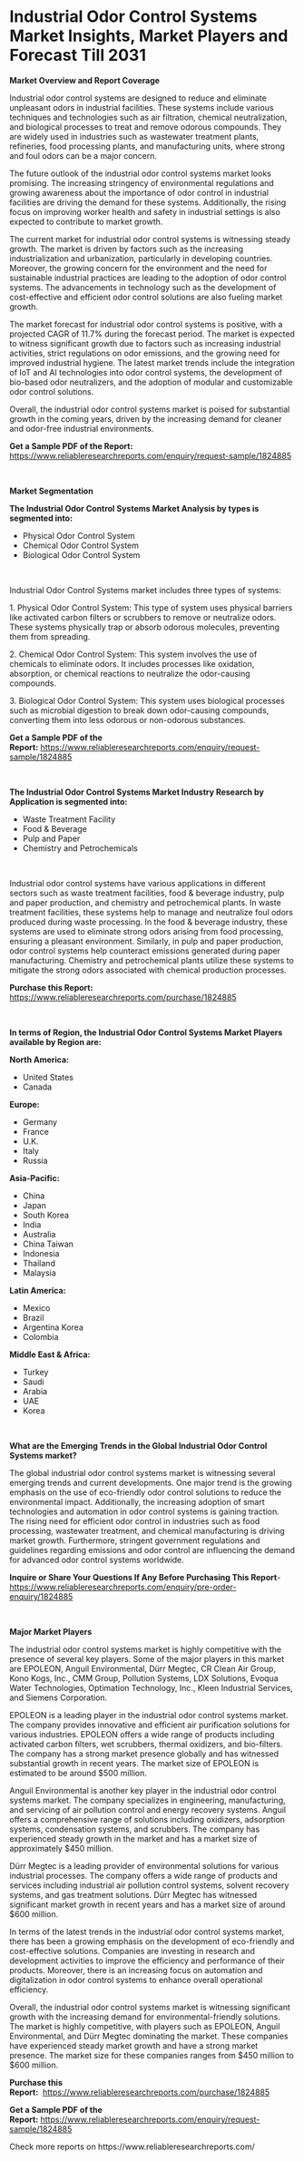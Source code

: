 <p><h1>Industrial Odor Control Systems Market Insights, Market Players and Forecast Till 2031</h1></p><p><strong>Market Overview and Report Coverage</strong></p>
<p><p>Industrial odor control systems are designed to reduce and eliminate unpleasant odors in industrial facilities. These systems include various techniques and technologies such as air filtration, chemical neutralization, and biological processes to treat and remove odorous compounds. They are widely used in industries such as wastewater treatment plants, refineries, food processing plants, and manufacturing units, where strong and foul odors can be a major concern.</p><p>The future outlook of the industrial odor control systems market looks promising. The increasing stringency of environmental regulations and growing awareness about the importance of odor control in industrial facilities are driving the demand for these systems. Additionally, the rising focus on improving worker health and safety in industrial settings is also expected to contribute to market growth.</p><p>The current market for industrial odor control systems is witnessing steady growth. The market is driven by factors such as the increasing industrialization and urbanization, particularly in developing countries. Moreover, the growing concern for the environment and the need for sustainable industrial practices are leading to the adoption of odor control systems. The advancements in technology such as the development of cost-effective and efficient odor control solutions are also fueling market growth.</p><p>The market forecast for industrial odor control systems is positive, with a projected CAGR of 11.7% during the forecast period. The market is expected to witness significant growth due to factors such as increasing industrial activities, strict regulations on odor emissions, and the growing need for improved industrial hygiene. The latest market trends include the integration of IoT and AI technologies into odor control systems, the development of bio-based odor neutralizers, and the adoption of modular and customizable odor control solutions.</p><p>Overall, the industrial odor control systems market is poised for substantial growth in the coming years, driven by the increasing demand for cleaner and odor-free industrial environments.</p></p>
<p><strong>Get a Sample PDF of the Report:</strong> <a href="https://www.reliableresearchreports.com/enquiry/request-sample/1824885">https://www.reliableresearchreports.com/enquiry/request-sample/1824885</a></p>
<p>&nbsp;</p>
<p><strong>Market Segmentation</strong></p>
<p><strong>The Industrial Odor Control Systems Market Analysis by types is segmented into:</strong></p>
<p><ul><li>Physical Odor Control System</li><li>Chemical Odor Control System</li><li>Biological Odor Control System</li></ul></p>
<p>&nbsp;</p>
<p><p>Industrial Odor Control Systems market includes three types of systems:</p><p>1. Physical Odor Control System: This type of system uses physical barriers like activated carbon filters or scrubbers to remove or neutralize odors. These systems physically trap or absorb odorous molecules, preventing them from spreading.</p><p>2. Chemical Odor Control System: This system involves the use of chemicals to eliminate odors. It includes processes like oxidation, absorption, or chemical reactions to neutralize the odor-causing compounds.</p><p>3. Biological Odor Control System: This system uses biological processes such as microbial digestion to break down odor-causing compounds, converting them into less odorous or non-odorous substances.</p></p>
<p><strong>Get a Sample PDF of the Report:</strong>&nbsp;<a href="https://www.reliableresearchreports.com/enquiry/request-sample/1824885">https://www.reliableresearchreports.com/enquiry/request-sample/1824885</a></p>
<p>&nbsp;</p>
<p><strong>The Industrial Odor Control Systems Market Industry Research by Application is segmented into:</strong></p>
<p><ul><li>Waste Treatment Facility</li><li>Food & Beverage</li><li>Pulp and Paper</li><li>Chemistry and Petrochemicals</li></ul></p>
<p>&nbsp;</p>
<p><p>Industrial odor control systems have various applications in different sectors such as waste treatment facilities, food & beverage industry, pulp and paper production, and chemistry and petrochemical plants. In waste treatment facilities, these systems help to manage and neutralize foul odors produced during waste processing. In the food & beverage industry, these systems are used to eliminate strong odors arising from food processing, ensuring a pleasant environment. Similarly, in pulp and paper production, odor control systems help counteract emissions generated during paper manufacturing. Chemistry and petrochemical plants utilize these systems to mitigate the strong odors associated with chemical production processes.</p></p>
<p><strong>Purchase this Report:</strong>&nbsp; <a href="https://www.reliableresearchreports.com/purchase/1824885">https://www.reliableresearchreports.com/purchase/1824885</a></p>
<p>&nbsp;</p>
<p><strong>In terms of Region, the Industrial Odor Control Systems Market Players available by Region are:</strong></p>
<p>
    <p> <strong> North America: </strong>
        <ul>
            <li>United States</li>
            <li>Canada</li>
        </ul>
        </p> 
    <p> <strong> Europe: </strong>
        <ul>
            <li>Germany</li>
            <li>France</li>
            <li>U.K.</li>
            <li>Italy</li>
            <li>Russia</li>
        </ul>
        </p> 
    <p> <strong> Asia-Pacific: </strong>
        <ul>
            <li>China</li>
            <li>Japan</li>
            <li>South Korea</li>
            <li>India</li>
            <li>Australia</li>
            <li>China Taiwan</li>
            <li>Indonesia</li>
            <li>Thailand</li>
            <li>Malaysia</li>
        </ul>
        </p> 
    <p> <strong> Latin America: </strong>
        <ul>
            <li>Mexico</li>
            <li>Brazil</li>
            <li>Argentina Korea</li>
            <li>Colombia</li>
        </ul>
        </p> 
    <p> <strong> Middle East & Africa: </strong>
        <ul>
            <li>Turkey</li>
            <li>Saudi</li>
            <li>Arabia</li>
            <li>UAE</li>
            <li>Korea</li>
        </ul>
    </p>
    </p>
<p>&nbsp;</p>
<p><strong>What are the Emerging Trends in the Global Industrial Odor Control Systems market?</strong></p>
<p><p>The global industrial odor control systems market is witnessing several emerging trends and current developments. One major trend is the growing emphasis on the use of eco-friendly odor control solutions to reduce the environmental impact. Additionally, the increasing adoption of smart technologies and automation in odor control systems is gaining traction. The rising need for efficient odor control in industries such as food processing, wastewater treatment, and chemical manufacturing is driving market growth. Furthermore, stringent government regulations and guidelines regarding emissions and odor control are influencing the demand for advanced odor control systems worldwide.</p></p>
<p><strong>Inquire or Share Your Questions If Any Before Purchasing This Report</strong>- <a href="https://www.reliableresearchreports.com/enquiry/pre-order-enquiry/1824885">https://www.reliableresearchreports.com/enquiry/pre-order-enquiry/1824885</a></p>
<p>&nbsp;</p>
<p><strong>Major Market Players</strong></p>
<p><p>The industrial odor control systems market is highly competitive with the presence of several key players. Some of the major players in this market are EPOLEON, Anguil Environmental, Dürr Megtec, CR Clean Air Group, Kono Kogs, Inc., CMM Group, Pollution Systems, LDX Solutions, Evoqua Water Technologies, Optimation Technology, Inc., Kleen Industrial Services, and Siemens Corporation.</p><p>EPOLEON is a leading player in the industrial odor control systems market. The company provides innovative and efficient air purification solutions for various industries. EPOLEON offers a wide range of products including activated carbon filters, wet scrubbers, thermal oxidizers, and bio-filters. The company has a strong market presence globally and has witnessed substantial growth in recent years. The market size of EPOLEON is estimated to be around $500 million.</p><p>Anguil Environmental is another key player in the industrial odor control systems market. The company specializes in engineering, manufacturing, and servicing of air pollution control and energy recovery systems. Anguil offers a comprehensive range of solutions including oxidizers, adsorption systems, condensation systems, and scrubbers. The company has experienced steady growth in the market and has a market size of approximately $450 million.</p><p>Dürr Megtec is a leading provider of environmental solutions for various industrial processes. The company offers a wide range of products and services including industrial air pollution control systems, solvent recovery systems, and gas treatment solutions. Dürr Megtec has witnessed significant market growth in recent years and has a market size of around $600 million.</p><p>In terms of the latest trends in the industrial odor control systems market, there has been a growing emphasis on the development of eco-friendly and cost-effective solutions. Companies are investing in research and development activities to improve the efficiency and performance of their products. Moreover, there is an increasing focus on automation and digitalization in odor control systems to enhance overall operational efficiency.</p><p>Overall, the industrial odor control systems market is witnessing significant growth with the increasing demand for environmental-friendly solutions. The market is highly competitive, with players such as EPOLEON, Anguil Environmental, and Dürr Megtec dominating the market. These companies have experienced steady market growth and have a strong market presence. The market size for these companies ranges from $450 million to $600 million.</p></p>
<p><strong>Purchase this Report:</strong>&nbsp;&nbsp;<a href="https://www.reliableresearchreports.com/purchase/1824885">https://www.reliableresearchreports.com/purchase/1824885</a></p>
<p></p>
<p><strong>Get a Sample PDF of the Report:</strong>&nbsp;<a href="https://www.reliableresearchreports.com/enquiry/request-sample/1824885">https://www.reliableresearchreports.com/enquiry/request-sample/1824885</a></p>
<p>Check more reports on https://www.reliableresearchreports.com/</p>